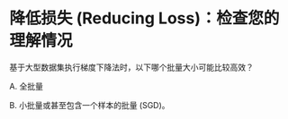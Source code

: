 # 降低损失 (Reducing Loss)：检查您的理解情况



基于大型数据集执行梯度下降法时，以下哪个批量大小可能比较高效？

A. 全批量

B. 小批量或甚至包含一个样本的批量 (SGD)。

